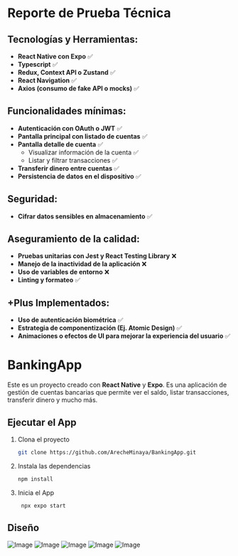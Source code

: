# Reporte de Prueba Técnica

## Tecnologías y Herramientas:

- **React Native con Expo** ✅
- **Typescript** ✅
- **Redux, Context API o Zustand** ✅
- **React Navigation** ✅
- **Axios (consumo de fake API o mocks)** ✅

## Funcionalidades mínimas:

- **Autenticación con OAuth o JWT** ✅
- **Pantalla principal con listado de cuentas** ✅
- **Pantalla detalle de cuenta** ✅
  - Visualizar información de la cuenta ✅
  - Listar y filtrar transacciones ✅
- **Transferir dinero entre cuentas** ✅
- **Persistencia de datos en el dispositivo** ✅

## Seguridad:

- **Cifrar datos sensibles en almacenamiento** ✅

## Aseguramiento de la calidad:

- **Pruebas unitarias con Jest y React Testing Library** ❌
- **Manejo de la inactividad de la aplicación** ❌
- **Uso de variables de entorno** ❌
- **Linting y formateo** ✅

## +Plus Implementados:

- **Uso de autenticación biométrica** ✅
- **Estrategia de componentización (Ej. Atomic Design)** ✅
- **Animaciones o efectos de UI para mejorar la experiencia del usuario** ✅


# BankingApp

Este es un proyecto creado con **React Native** y **Expo**. Es una aplicación de gestión de cuentas bancarias que permite ver el saldo, listar transacciones, transferir dinero y mucho más.

## Ejecutar el App

1. Clona el proyecto

   ```bash
   git clone https://github.com/ArecheMinaya/BankingApp.git
   ```

2. Instala las dependencias

   ```bash
   npm install
   ```

3. Inicia el App

   ```bash
    npx expo start
   ```
## Diseño 
![Image](https://github.com/user-attachments/assets/b5bcdd31-edb7-4f33-a332-37b26745f042) ![Image](https://github.com/user-attachments/assets/00010700-532f-4f99-8c65-59f73471ddbc) ![Image](https://github.com/user-attachments/assets/13f10a45-66a1-45fe-9f73-c2f866d5c9b9) ![Image](https://github.com/user-attachments/assets/4eedeb9c-1cef-45f1-8ab4-077b2cc81c79) ![Image](https://github.com/user-attachments/assets/2b47c509-a13f-4147-a337-9c71ab915356)
